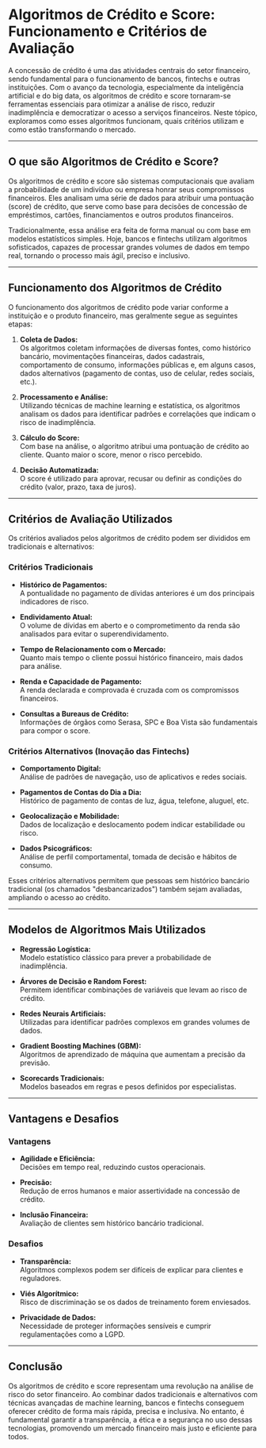 # Algoritmos de Crédito e Score: Funcionamento e Critérios de Avaliação

A concessão de crédito é uma das atividades centrais do setor financeiro, sendo fundamental para o funcionamento de bancos, fintechs e outras instituições. Com o avanço da tecnologia, especialmente da inteligência artificial e do big data, os algoritmos de crédito e score tornaram-se ferramentas essenciais para otimizar a análise de risco, reduzir inadimplência e democratizar o acesso a serviços financeiros. Neste tópico, exploramos como esses algoritmos funcionam, quais critérios utilizam e como estão transformando o mercado.

---

## O que são Algoritmos de Crédito e Score?

Os algoritmos de crédito e score são sistemas computacionais que avaliam a probabilidade de um indivíduo ou empresa honrar seus compromissos financeiros. Eles analisam uma série de dados para atribuir uma pontuação (score) de crédito, que serve como base para decisões de concessão de empréstimos, cartões, financiamentos e outros produtos financeiros.

Tradicionalmente, essa análise era feita de forma manual ou com base em modelos estatísticos simples. Hoje, bancos e fintechs utilizam algoritmos sofisticados, capazes de processar grandes volumes de dados em tempo real, tornando o processo mais ágil, preciso e inclusivo.

---

## Funcionamento dos Algoritmos de Crédito

O funcionamento dos algoritmos de crédito pode variar conforme a instituição e o produto financeiro, mas geralmente segue as seguintes etapas:

1. **Coleta de Dados:**  
   Os algoritmos coletam informações de diversas fontes, como histórico bancário, movimentações financeiras, dados cadastrais, comportamento de consumo, informações públicas e, em alguns casos, dados alternativos (pagamento de contas, uso de celular, redes sociais, etc.).

2. **Processamento e Análise:**  
   Utilizando técnicas de machine learning e estatística, os algoritmos analisam os dados para identificar padrões e correlações que indicam o risco de inadimplência.

3. **Cálculo do Score:**  
   Com base na análise, o algoritmo atribui uma pontuação de crédito ao cliente. Quanto maior o score, menor o risco percebido.

4. **Decisão Automatizada:**  
   O score é utilizado para aprovar, recusar ou definir as condições do crédito (valor, prazo, taxa de juros).

---

## Critérios de Avaliação Utilizados

Os critérios avaliados pelos algoritmos de crédito podem ser divididos em tradicionais e alternativos:

### Critérios Tradicionais

- **Histórico de Pagamentos:**  
  A pontualidade no pagamento de dívidas anteriores é um dos principais indicadores de risco.

- **Endividamento Atual:**  
  O volume de dívidas em aberto e o comprometimento da renda são analisados para evitar o superendividamento.

- **Tempo de Relacionamento com o Mercado:**  
  Quanto mais tempo o cliente possui histórico financeiro, mais dados para análise.

- **Renda e Capacidade de Pagamento:**  
  A renda declarada e comprovada é cruzada com os compromissos financeiros.

- **Consultas a Bureaus de Crédito:**  
  Informações de órgãos como Serasa, SPC e Boa Vista são fundamentais para compor o score.

### Critérios Alternativos (Inovação das Fintechs)

- **Comportamento Digital:**  
  Análise de padrões de navegação, uso de aplicativos e redes sociais.

- **Pagamentos de Contas do Dia a Dia:**  
  Histórico de pagamento de contas de luz, água, telefone, aluguel, etc.

- **Geolocalização e Mobilidade:**  
  Dados de localização e deslocamento podem indicar estabilidade ou risco.

- **Dados Psicográficos:**  
  Análise de perfil comportamental, tomada de decisão e hábitos de consumo.

Esses critérios alternativos permitem que pessoas sem histórico bancário tradicional (os chamados "desbancarizados") também sejam avaliadas, ampliando o acesso ao crédito.

---

## Modelos de Algoritmos Mais Utilizados

- **Regressão Logística:**  
  Modelo estatístico clássico para prever a probabilidade de inadimplência.

- **Árvores de Decisão e Random Forest:**  
  Permitem identificar combinações de variáveis que levam ao risco de crédito.

- **Redes Neurais Artificiais:**  
  Utilizadas para identificar padrões complexos em grandes volumes de dados.

- **Gradient Boosting Machines (GBM):**  
  Algoritmos de aprendizado de máquina que aumentam a precisão da previsão.

- **Scorecards Tradicionais:**  
  Modelos baseados em regras e pesos definidos por especialistas.

---

## Vantagens e Desafios

### Vantagens

- **Agilidade e Eficiência:**  
  Decisões em tempo real, reduzindo custos operacionais.

- **Precisão:**  
  Redução de erros humanos e maior assertividade na concessão de crédito.

- **Inclusão Financeira:**  
  Avaliação de clientes sem histórico bancário tradicional.

### Desafios

- **Transparência:**  
  Algoritmos complexos podem ser difíceis de explicar para clientes e reguladores.

- **Viés Algorítmico:**  
  Risco de discriminação se os dados de treinamento forem enviesados.

- **Privacidade de Dados:**  
  Necessidade de proteger informações sensíveis e cumprir regulamentações como a LGPD.

---

## Conclusão

Os algoritmos de crédito e score representam uma revolução na análise de risco do setor financeiro. Ao combinar dados tradicionais e alternativos com técnicas avançadas de machine learning, bancos e fintechs conseguem oferecer crédito de forma mais rápida, precisa e inclusiva. No entanto, é fundamental garantir a transparência, a ética e a segurança no uso dessas tecnologias, promovendo um mercado financeiro mais justo e eficiente para todos.